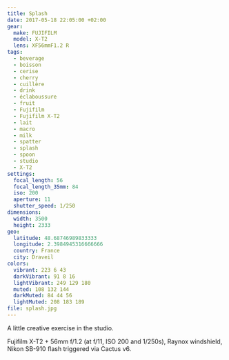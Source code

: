```yaml
---
title: Splash
date: 2017-05-18 22:05:00 +02:00
gear:
  make: FUJIFILM
  model: X-T2
  lens: XF56mmF1.2 R
tags:
  - beverage
  - boisson
  - cerise
  - cherry
  - cuillère
  - drink
  - éclaboussure
  - fruit
  - Fujifilm
  - Fujifilm X-T2
  - lait
  - macro
  - milk
  - spatter
  - splash
  - spoon
  - studio
  - X-T2
settings:
  focal_length: 56
  focal_length_35mm: 84
  iso: 200
  aperture: 11
  shutter_speed: 1/250
dimensions:
  width: 3500
  height: 2333
geo:
  latitude: 48.68746989833333
  longitude: 2.3984945316666666
  country: France
  city: Draveil
colors:
  vibrant: 223 6 43
  darkVibrant: 91 8 16
  lightVibrant: 249 129 180
  muted: 108 132 144
  darkMuted: 84 44 56
  lightMuted: 208 183 189
file: splash.jpg
---
```


A little creative exercise in the studio.

Fujifilm X-T2 + 56mm f/1.2 (at f/11, ISO 200 and 1/250s), Raynox windshield, Nikon SB-910 flash triggered via Cactus v6.

